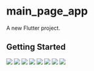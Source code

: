 # main_page_app

A new Flutter project.

## Getting Started

![](assets/screens/head1.png)
 ![](assets/screens/head2.png)
 ![](assets/screens/head3.png)
 ![](assets/screens/head4.png)
 ![](assets/screens/head5.png)
 ![](assets/screens/head6.png)
 ![](assets/screens/head7.png)
 ![](assets/screens/head8.png)
